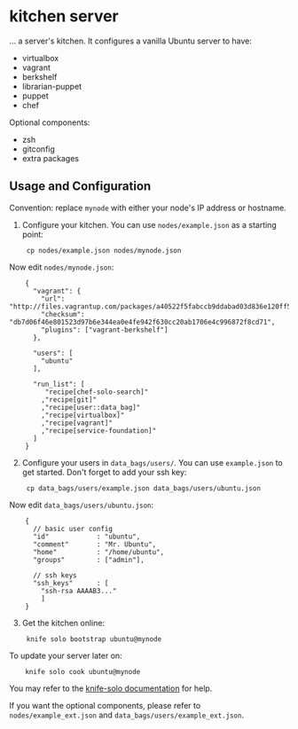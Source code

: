 # kitchen server

... a server's kitchen. It configures a vanilla Ubuntu server to have:

* virtualbox
* vagrant
* berkshelf
* librarian-puppet
* puppet
* chef

Optional components:

* zsh
* gitconfig
* extra packages

## Usage and Configuration

Convention: replace `mynode` with either your node's IP address or hostname.

1. Configure your kitchen. You can use `nodes/example.json` as a starting point:

        cp nodes/example.json nodes/mynode.json

  Now edit `nodes/mynode.json`:

        {
          "vagrant": {
            "url": "http://files.vagrantup.com/packages/a40522f5fabccb9ddabad03d836e120ff5d14093/vagrant_1.3.5_x86_64.deb",
            "checksum": "db7d06f46e801523d97b6e344ea0e4fe942f630cc20ab1706e4c996872f8cd71",
            "plugins": ["vagrant-berkshelf"]
          },

          "users": [
            "ubuntu"
          ],

          "run_list": [
             "recipe[chef-solo-search]"
            ,"recipe[git]"
            ,"recipe[user::data_bag]"
            ,"recipe[virtualbox]"
            ,"recipe[vagrant]"
            ,"recipe[service-foundation]"
          ]
        }

2. Configure your users in `data_bags/users/`. You can use `example.json` to get started. Don't forget to add your ssh key:

        cp data_bags/users/example.json data_bags/users/ubuntu.json

  Now edit `data_bags/users/ubuntu.json`:

        {
          // basic user config
          "id"            : "ubuntu",
          "comment"       : "Mr. Ubuntu",
          "home"          : "/home/ubuntu",
          "groups"        : ["admin"],

          // ssh keys
          "ssh_keys"      : [
            "ssh-rsa AAAAB3..."
            ]
        }

3. Get the kitchen online:

        knife solo bootstrap ubuntu@mynode

  To update your server later on:

        knife solo cook ubuntu@mynode

  You may refer to the [knife-solo documentation](http://matschaffer.github.io/knife-solo/) for help.


If you want the optional components, please refer to `nodes/example_ext.json` and `data_bags/users/example_ext.json`.